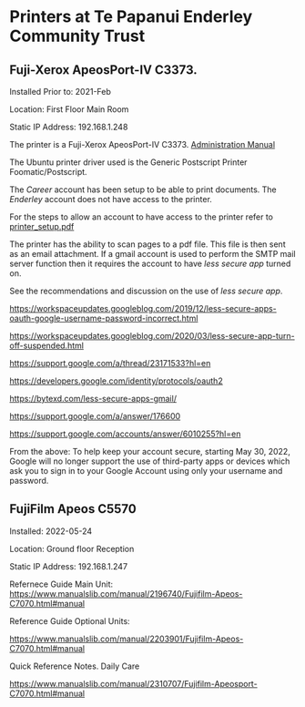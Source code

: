 # Printers at Te Papanui Enderley Community Trust

## Fuji-Xerox ApeosPort-IV C3373.

Installed Prior to: 2021-Feb

Location: First Floor Main Room

Static IP Address: 192.168.1.248

The printer is a Fuji-Xerox ApeosPort-IV C3373. [Administration Manual](https://www.manualslib.com/manual/1063690/Fuji-Xerox-Apeosport-Iv-C5575.html)

The Ubuntu printer driver used is the Generic Postscript Printer Foomatic/Postscript.

The *Career* account has been setup to be able to print documents. The *Enderley* account does not have access to the printer.

For the steps to allow an account to have access to the printer refer to [printer_setup.pdf](printer_setup.pdf)

The printer has the ability to scan pages to a pdf file. This file is then sent as an email attachment. If a gmail account is used to perform the SMTP mail server function then it requires the account to have *less secure app* turned on. 

See the recommendations and discussion on the use of *less secure app*.

https://workspaceupdates.googleblog.com/2019/12/less-secure-apps-oauth-google-username-password-incorrect.html

https://workspaceupdates.googleblog.com/2020/03/less-secure-app-turn-off-suspended.html

https://support.google.com/a/thread/23171533?hl=en

https://developers.google.com/identity/protocols/oauth2

https://bytexd.com/less-secure-apps-gmail/

https://support.google.com/a/answer/176600

https://support.google.com/accounts/answer/6010255?hl=en

From the above: To help keep your account secure, starting May 30, 2022, Google will no longer support the use of third-party apps or devices which ask you to sign in to your Google Account using only your username and password.


## FujiFilm Apeos C5570

Installed: 2022-05-24

Location: Ground floor Reception

Static IP Address: 192.168.1.247

Refernece Guide Main Unit:
https://www.manualslib.com/manual/2196740/Fujifilm-Apeos-C7070.html#manual

Reference Guide Optional Units:

https://www.manualslib.com/manual/2203901/Fujifilm-Apeos-C7070.html#manual

Quick Reference Notes. Daily Care

https://www.manualslib.com/manual/2310707/Fujifilm-Apeosport-C7070.html#manual


